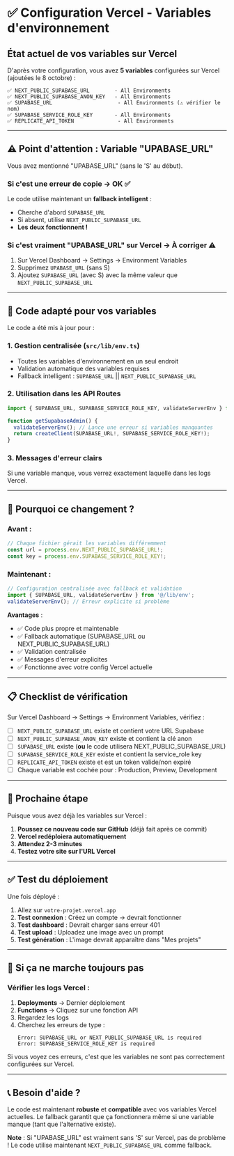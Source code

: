 # ✅ Configuration Vercel - Variables d'environnement

## État actuel de vos variables sur Vercel

D'après votre configuration, vous avez **5 variables** configurées sur Vercel (ajoutées le 8 octobre) :

```
✅ NEXT_PUBLIC_SUPABASE_URL        - All Environments
✅ NEXT_PUBLIC_SUPABASE_ANON_KEY   - All Environments  
✅ SUPABASE_URL                     - All Environments (⚠️ vérifier le nom)
✅ SUPABASE_SERVICE_ROLE_KEY       - All Environments
✅ REPLICATE_API_TOKEN              - All Environments
```

---

## ⚠️ Point d'attention : Variable "UPABASE_URL"

Vous avez mentionné "UPABASE_URL" (sans le 'S' au début).

### Si c'est une erreur de copie → OK ✅
Le code utilise maintenant un **fallback intelligent** :
- Cherche d'abord `SUPABASE_URL`
- Si absent, utilise `NEXT_PUBLIC_SUPABASE_URL`
- **Les deux fonctionnent !**

### Si c'est vraiment "UPABASE_URL" sur Vercel → À corriger ⚠️

1. Sur Vercel Dashboard → Settings → Environment Variables
2. Supprimez `UPABASE_URL` (sans S)
3. Ajoutez `SUPABASE_URL` (avec S) avec la même valeur que `NEXT_PUBLIC_SUPABASE_URL`

---

## 🔧 Code adapté pour vos variables

Le code a été mis à jour pour :

### 1. **Gestion centralisée** (`src/lib/env.ts`)
- Toutes les variables d'environnement en un seul endroit
- Validation automatique des variables requises
- Fallback intelligent : `SUPABASE_URL` || `NEXT_PUBLIC_SUPABASE_URL`

### 2. **Utilisation dans les API Routes**

```typescript
import { SUPABASE_URL, SUPABASE_SERVICE_ROLE_KEY, validateServerEnv } from '@/lib/env';

function getSupabaseAdmin() {
  validateServerEnv(); // Lance une erreur si variables manquantes
  return createClient(SUPABASE_URL!, SUPABASE_SERVICE_ROLE_KEY!);
}
```

### 3. **Messages d'erreur clairs**

Si une variable manque, vous verrez exactement laquelle dans les logs Vercel.

---

## 🎯 Pourquoi ce changement ?

### Avant :
```typescript
// Chaque fichier gérait les variables différemment
const url = process.env.NEXT_PUBLIC_SUPABASE_URL!;
const key = process.env.SUPABASE_SERVICE_ROLE_KEY!;
```

### Maintenant :
```typescript
// Configuration centralisée avec fallback et validation
import { SUPABASE_URL, validateServerEnv } from '@/lib/env';
validateServerEnv(); // Erreur explicite si problème
```

**Avantages** :
- ✅ Code plus propre et maintenable
- ✅ Fallback automatique (SUPABASE_URL ou NEXT_PUBLIC_SUPABASE_URL)
- ✅ Validation centralisée
- ✅ Messages d'erreur explicites
- ✅ Fonctionne avec votre config Vercel actuelle

---

## 📋 Checklist de vérification

Sur Vercel Dashboard → Settings → Environment Variables, vérifiez :

- [ ] `NEXT_PUBLIC_SUPABASE_URL` existe et contient votre URL Supabase
- [ ] `NEXT_PUBLIC_SUPABASE_ANON_KEY` existe et contient la clé anon
- [ ] `SUPABASE_URL` existe (**ou** le code utilisera NEXT_PUBLIC_SUPABASE_URL)
- [ ] `SUPABASE_SERVICE_ROLE_KEY` existe et contient la service_role key
- [ ] `REPLICATE_API_TOKEN` existe et est un token valide/non expiré
- [ ] Chaque variable est cochée pour : Production, Preview, Development

---

## 🚀 Prochaine étape

Puisque vous avez déjà les variables sur Vercel :

1. **Poussez ce nouveau code sur GitHub** (déjà fait après ce commit)
2. **Vercel redéploiera automatiquement**
3. **Attendez 2-3 minutes**
4. **Testez votre site sur l'URL Vercel**

---

## ✅ Test du déploiement

Une fois déployé :

1. Allez sur `votre-projet.vercel.app`
2. **Test connexion** : Créez un compte → devrait fonctionner
3. **Test dashboard** : Devrait charger sans erreur 401
4. **Test upload** : Uploadez une image avec un prompt
5. **Test génération** : L'image devrait apparaître dans "Mes projets"

---

## 🐛 Si ça ne marche toujours pas

### Vérifier les logs Vercel :

1. **Deployments** → Dernier déploiement
2. **Functions** → Cliquez sur une fonction API
3. Regardez les logs
4. Cherchez les erreurs de type :
   ```
   Error: SUPABASE_URL or NEXT_PUBLIC_SUPABASE_URL is required
   Error: SUPABASE_SERVICE_ROLE_KEY is required
   ```

Si vous voyez ces erreurs, c'est que les variables ne sont pas correctement configurées sur Vercel.

---

## 📞 Besoin d'aide ?

Le code est maintenant **robuste** et **compatible** avec vos variables Vercel actuelles. Le fallback garantit que ça fonctionnera même si une variable manque (tant que l'alternative existe).

**Note** : Si "UPABASE_URL" est vraiment sans 'S' sur Vercel, pas de problème ! Le code utilise maintenant `NEXT_PUBLIC_SUPABASE_URL` comme fallback.
